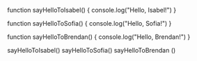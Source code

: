function sayHelloToIsabel() {
  console.log("Hello, Isabel!")
  }

function sayHelloToSofia() {
  console.log("Hello, Sofia!")
}

function sayHelloToBrendan() {
  console.log("Hello, Brendan!")
}

sayHelloToIsabel()
sayHelloToSofia()
sayHelloToBrendan ()
